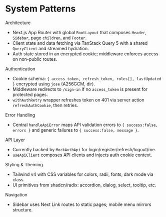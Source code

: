 # System Patterns

Architecture

- Next.js App Router with global `RootLayout` that composes `Header`, `Sidebar`, page `children`, and `Footer`.
- Client state and data fetching via TanStack Query 5 with a shared `QueryClient` and streamed hydration.
- Auth state stored in an encrypted cookie; middleware enforces access on non-public routes.

Authentication

- Cookie schema: `{ access_token, refresh_token, roles[], lastUpdated }` encrypted using `jose` (A256GCM, dir).
- Middleware redirects to `/sign-in` if no `access_token` is present for protected pages.
- `withAuthRetry` wrapper refreshes token on 401 via server action `refreshAuthCookie`, then retries.

Error Handling

- Central `handleApiError` maps API validation errors to `{ success:false, errors }` and generic failures to `{ success:false, message }`.

API Layer

- Currently backed by `MockAuthApi` for login/register/refresh/logout/me.
- `useApiClient` composes API clients and injects auth cookie context.

Styling & Theming

- Tailwind v4 with CSS variables for colors, radii, fonts; dark mode via class.
- UI primitives from shadcn/radix: accordion, dialog, select, tooltip, etc.

Navigation

- Sidebar uses Next Link routes to static pages; mobile menu mirrors structure.
